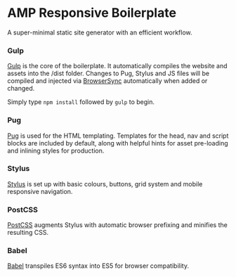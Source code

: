 # AMP Responsive Boilerplate
A super-minimal static site generator with an efficient workflow.

### Gulp
[Gulp](https://gulpjs.com/) is the core of the boilerplate. It automatically compiles the website and assets into the /dist folder.
Changes to Pug, Stylus and JS files will be compiled and injected via [BrowserSync](https://browsersync.io/) automatically when added or changed.

Simply type `npm install` followed by `gulp` to begin.

### Pug
[Pug](https://www.pugjs.org) is used for the HTML templating. Templates for the head, nav and script blocks are included by default, along with helpful hints for asset pre-loading and inlining styles for production.

### Stylus
[Stylus](http://stylus-lang.com/) is set up with basic colours, buttons, grid system and mobile responsive navigation.

### PostCSS
[PostCSS](http://postcss.org/) augments Stylus with automatic browser prefixing and minifies the resulting CSS.

### Babel
[Babel](https://babeljs.io/) transpiles ES6 syntax into ES5 for browser compatibility.
